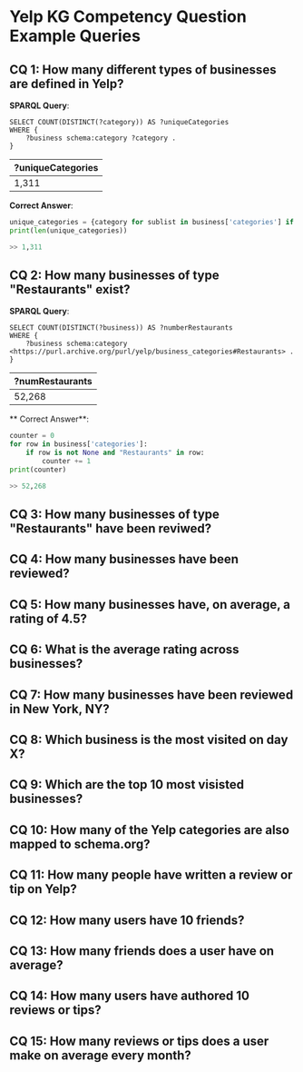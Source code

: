 # Yelp KG Competency Question Example Queries

## CQ 1: How many different types of businesses are defined in Yelp?
**SPARQL Query**:
```sparql
SELECT COUNT(DISTINCT(?category)) AS ?uniqueCategories
WHERE {
    ?business schema:category ?category .
}
```

| **?uniqueCategories** |
|-----------------------|
|         1,311         |

**Correct Answer**:
```python
unique_categories = {category for sublist in business['categories'] if sublist for category in sublist}
print(len(unique_categories))

>> 1,311
```

## CQ 2: How many businesses of type "Restaurants" exist?
**SPARQL Query**:
```sparql
SELECT COUNT(DISTINCT(?business)) AS ?numberRestaurants
WHERE {
    ?business schema:category <https://purl.archive.org/purl/yelp/business_categories#Restaurants> .
}
```
|  **?numRestaurants**  |
|-----------------------|
|         52,268        |

** Correct Answer**:
```python
counter = 0
for row in business['categories']:
    if row is not None and "Restaurants" in row:
        counter += 1
print(counter)

>> 52,268
```

## CQ 3: How many businesses of type "Restaurants" have been reviwed?



## CQ 4: How many businesses have been reviewed?



## CQ 5: How many businesses have, on average, a rating of 4.5?



## CQ 6: What is the average rating across businesses?



## CQ 7: How many businesses have been reviewed in New York, NY?



## CQ 8: Which business is the most visited on day X?



## CQ 9: Which are the top 10 most visisted businesses?



## CQ 10: How many of the Yelp categories are also mapped to schema.org?



## CQ 11: How many people have written a review or tip on Yelp?



## CQ 12: How many users have 10 friends?



## CQ 13: How many friends does a user have on average?



## CQ 14: How many users have authored 10 reviews or tips?



## CQ 15: How many reviews or tips does a user make on average every month?


